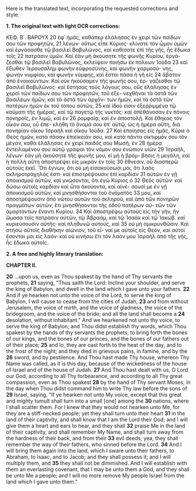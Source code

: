 Here is the translated text, incorporating the requested corrections and style:

**1. The original text with light OCR corrections:**

ΚΕΦ. Β΄. ΒΑΡΟΥΧ
20 ἐφ᾽ ἡμᾶς, καθάπερ ἐλάλησας ἐν χειρὶ τῶν παίδων σου τῶν προφητῶν,
21 λέγων· οὕτως εἶπε Κύριος· κλίνατε τὸν ὦμον ὑμῶν καὶ ἐργάσασθε
τῷ βασιλεῖ Βαβυλῶνος, καὶ καθίσατε ἐπὶ τῆς γῆς, ἧς ἔδωκα τοῖς
22 πατράσιν ὑμῶν. Καὶ ἐὰν μὴ ἀκούσητε τῆς φωνῆς Κυρίου, ἐργά-
ζεσθαι τῷ βασιλεῖ Βαβυλῶνος, ἐκλείψειν ποιήσω ἐκ πόλεων Ἰούδα
23 καὶ ἔξωθεν Ἱερουσαλὴμ φωνὴν εὐφροσύνης, καὶ φωνὴν χαρμοσύ-
νης, φωνὴν νυμφίου, καὶ φωνὴν νύμφης, καὶ ἔσται πᾶσα ἡ γῆ εἰς
24 ἄβατον ἀπὸ ἐνοικούντων. Καὶ οὐκ ἠκούσαμεν τῆς φωνῆς σου, ἐρ-
γάζεσθαι τῷ βασιλεῖ Βαβυλῶνος· καὶ ἔστησας τοὺς λόγους σου,
οὓς ἐλάλησας ἐν χερσὶ τῶν παίδων σου τῶν προφητῶν, τοῦ ἐξε-
νεχθῆναι τὰ ὀστᾶ τῶν βασιλέων ἡμῶν, καὶ τὰ ὀστᾶ τῶν ἀρχόν-
των ἡμῶν, καὶ τὰ ὀστᾶ τῶν πατέρων ἡμῶν ἐκ τοῦ τόπου αὐτῶν,
25 καὶ ἰδοὺ εἰσιν ἐξεῤῥιμμένα τῷ καύματι τῆς ἡμέρας, καὶ τῷ παγετῷ
τῆς νυκτός· καὶ ἀπεθάνοσαν ἐν πόνοις πονηροῖς, ἐν λιμῷ, καὶ ἐν
26 ῥομφαίᾳ, καὶ ἐν ἀποστολῇ. Καὶ ἔθηκας τὸν οἶκόν σου, οὗ ἐπε-
κλήθη τὸ ὄνομά σου ἐπ᾽ αὐτῷ, ὡς ἡ ἡμέρα αὕτη, διὰ πονηρίαν
οἴκου Ἰσραὴλ καὶ οἴκου Ἰούδα.
27 Καὶ ἐποίησας εἰς ἡμᾶς, Κύριε ὁ Θεὸς ἡμῶν, κατὰ πᾶσαν ἐπιείκειάν
σου, καὶ κατὰ πάντα οἰκτιρμόν σου τὸν μέγαν, καθὰ ἐλάλησας
ἐν χειρὶ παιδός σου Μωσῆ, ἐν
28 ἡμέρᾳ ἐντειλαμένου σου αὐτῷ γράψαι τὸν νόμον σου ἐνώπιον υἱῶν
29 Ἰσραήλ, λέγων· ἐὰν μὴ ἀκούσητε τῆς φωνῆς μου, εἰ μὴ ἡ βρόμ-
βησις ἡ μεγάλη, καὶ ἡ πολλὴ αὕτη ἀποστρέψει εἰς μικρὰν ἐν τοῖς
30 ἔθνεσιν, οὗ διασπερῶ αὐτοὺς ἐκεῖ. Ὅτι ἔγνων, ὅτι οὐ μὴ εἰσακούσωσι
μοι, ὅτι λαὸς σκληροτράχηλός ἐστι· καὶ ἐπιστρέψουσιν ἐπὶ καρδίαν
31 αὐτῶν ἐν γῇ ἀποικισμοῦ αὐτῶν, καὶ γνώσονται, ὅτι ἐγὼ Κύριος ὁ
32 Θεὸς αὐτῶν· καὶ δώσω αὐτοῖς καρδίαν καὶ ὦτα ἀκούοντα, καὶ αἰνέ-
σουσί με ἐν γῇ ἀποικισμοῦ αὐτῶν, καὶ μνησθήσονται τοῦ ὀνόματός
33 μου, καὶ ἀποστρέψουσιν ἀπὸ νώτου αὐτῶν τοῦ σκληροῦ, καὶ ἀπὸ τῶν
πονηρῶν πραγμάτων αὐτῶν, ἔτι μνησθήσονται τῆς ὁδοῦ πατέρων αὐ-
τῶν τῶν ἁμαρτόντων ἔναντι Κυρίου.
34 Καὶ ἀποστρέψω αὐτοὺς εἰς τὴν γῆν, ἣν ὤμοσα τοῖς πατράσιν αὐτῶν,
τῷ Ἀβραάμ, καὶ τῷ Ἰσαὰκ καὶ τῷ Ἰακώβ. καὶ κυριεύσουσιν αὐτῆς·
καὶ πληθυνῶ αὐτοὺς, καὶ
35 οὐ μὴ σμικρυνθῶσιν. Καὶ στήσω αὐτοῖς διαθήκην αἰώνιον, τοῦ εἶ-
ναί με αὐτοῖς εἰς Θεόν, καὶ αὐτοὶ ἔσονται μοι εἰς λαόν· καὶ οὐ
κινήσω ἔτι τὸν λαόν μου Ἰσραὴλ ἀπὸ τῆς γῆς, ἧς ἔδωκα αὐτοῖς.

**2. A free and highly literary translation:**

**CHAPTER II.**

**20** ...upon us, even as Thou spakest by the hand of Thy servants the prophets,
**21** saying, "Thus saith the Lord: Incline your shoulder, and serve the king of Babylon, and dwell in the land which I gave unto your fathers.
**22** And if ye hearken not unto the voice of the Lord, to serve the king of Babylon, I will cause to cease from the cities of Judah,
**23** and from without Jerusalem, the voice of mirth, and the voice of gladness, the voice of the bridegroom, and the voice of the bride; and all the land shall become a
**24** desolation, without inhabitant." And we hearkened not unto thy voice, to serve the king of Babylon; and Thou didst establish thy words, which Thou spakest by the hands of thy servants the prophets, to bring forth the bones of our kings, and the bones of our princes, and the bones of our fathers out of their place;
**25** and lo, they are cast forth to the heat of the day, and to the frost of the night; and they died in grievous pains, in famine, and by the
**26** sword, and by pestilence. And Thou hast made Thy house, whereon Thy Name was called, as it is this day, because of the wickedness of the house of Israel and of the house of Judah.
**27** And Thou hast dealt with us, O Lord our God, according to all Thy forbearance, and according to all Thy great compassion, even as Thou spakest
**28** by the hand of Thy servant Moses, in the day when Thou didst command him to write Thy law before the sons of
**29** Israel, saying, "If ye hearken not unto My voice, except that this great and mighty tumult shall turn into a small [one] among the
**30** nations, where I shall scatter them. For I knew that they would not hearken unto Me, for they are a stiff-necked people; yet they shall turn unto their heart
**31** in the land of their captivity, and shall know that I am the Lord their God; and I will give them a heart and ears to hear, and they shall
**32** praise Me in the land of their captivity, and shall remember My Name, and shall turn away from the hardness of their back, and from their
**33** evil deeds; yea, they shall remember the way of their fathers, who sinned before the Lord.
**34** And I will bring them again into the land, which I sware unto their fathers, to Abraham, to Isaac, and to Jacob; and they shall possess it; and I will multiply them, and
**35** they shall not be diminished. And I will establish with them an everlasting covenant, that I may be unto them a God, and they shall be unto Me a people; and I will no more remove My people Israel from the land which I gave unto them."